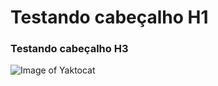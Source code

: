 # Testando cabeçalho H1
### Testando cabeçalho H3

![Image of Yaktocat](https://octodex.github.com/images/yaktocat.png)
